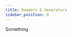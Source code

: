 ```yaml
---
title: Readers & Generators
sidebar_position: 0
---
```


<!-- TODO: add missing content -->
Something